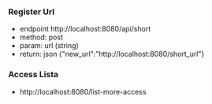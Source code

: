 ### Register  Url
- endpoint http://localhost:8080/api/short
- method: post
- param: url (string)
- return: json {"new_url":"http://localhost:8080/short_url"}


### Access Lista
- http://localhost:8080/list-more-access
